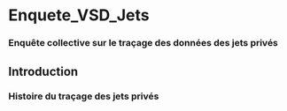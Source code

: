 # Enquete_VSD_Jets
### Enquête collective sur le traçage des données des jets privés

## Introduction

### Histoire du traçage des jets privés 
